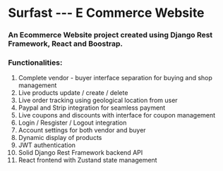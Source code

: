 # Surfast --- E Commerce Website

### An Ecommerce Website project created using Django Rest Framework, React and Boostrap. 

### Functionalities: 
1) Complete vendor - buyer interface separation for buying and shop management 
2) Live products update / create / delete
3) Live order tracking using geological location from user
4) Paypal and Strip integration for seamless payment
5) Live coupons and discounts with interface for coupon management
6) Login / Resgister / Logout integration
7) Account settings for both vendor and buyer
8) Dynamic display of products 
9) JWT authentication
10) Solid Django Rest Framework backend API 
11) React frontend with Zustand state management 
